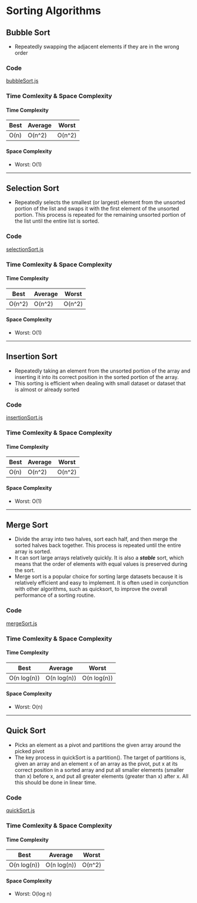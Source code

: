 # Sorting Algorithms

## Bubble Sort
- Repeatedly swapping the adjacent elements if they are in the wrong order
### Code
  [bubbleSort.js](./bubbleSort.js)
### Time Comlexity & Space Complexity
#### Time Complexity
  | Best | Average | Worst |
  |------|---------|-------|
  | O(n) | O(n^2)  | O(n^2)|
#### Space Complexity
  - Worst: O(1)

--------------------------------------

## Selection Sort
- Repeatedly selects the smallest (or largest) element from the unsorted portion of the list and swaps it with the first element of the unsorted portion. This process is repeated for the remaining unsorted portion of the list until the entire list is sorted.
### Code
  [selectionSort.js](./selectionSort.js)
### Time Comlexity & Space Complexity
#### Time Complexity
  | Best | Average | Worst |
  |------|---------|-------|
  |O(n^2)| O(n^2)  | O(n^2)|
#### Space Complexity
  - Worst: O(1)


--------------------------------------

## Insertion Sort
- Repeatedly taking an element from the unsorted portion of the array and inserting it into its correct position in the sorted portion of the array.
- This sorting is efficient when dealing with small dataset or dataset that is almost or already sorted
### Code
  [insertionSort.js](./insertionSort.js)
### Time Comlexity & Space Complexity
#### Time Complexity
  | Best | Average | Worst |
  |------|---------|-------|
  | O(n) | O(n^2)  | O(n^2)|
#### Space Complexity
  - Worst: O(1)

--------------------------------------

## Merge Sort
- Divide the array into two halves, sort each half, and then merge the sorted halves back together. This process is repeated until the entire array is sorted.
- It can sort large arrays relatively quickly. It is also a ***stable*** sort, which means that the order of elements with equal values is preserved during the sort.
- Merge sort is a popular choice for sorting large datasets because it is relatively efficient and easy to implement. It is often used in conjunction with other algorithms, such as quicksort, to improve the overall performance of a sorting routine.
### Code
  [mergeSort.js](./mergeSort.js)
### Time Comlexity & Space Complexity
#### Time Complexity
  |     Best    |    Average   |    Worst   |
  |-------------|--------------|------------|
  | O(n log(n)) | O(n log(n))  | O(n log(n))|
#### Space Complexity
  - Worst: O(n)

--------------------------------------

## Quick Sort
- Picks an element as a pivot and partitions the given array around the picked pivot
- The key process in quickSort is a partition(). The target of partitions is, given an array and an element x of an array as the pivot, put x at its correct position in a sorted array and put all smaller elements (smaller than x) before x, and put all greater elements (greater than x) after x. All this should be done in linear time.
### Code
  [quickSort.js](./quickSort.js)
### Time Comlexity & Space Complexity
#### Time Complexity
  |     Best    |    Average   | Worst |
  |-------------|--------------|-------|
  | O(n log(n)) | O(n log(n))  | O(n^2)|
#### Space Complexity
  - Worst: O(log n)
